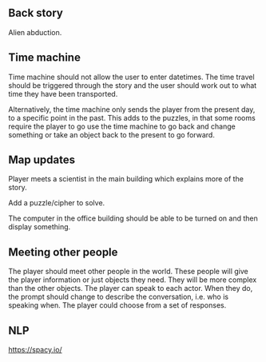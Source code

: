 ## Back story

Alien abduction.

## Time machine

Time machine should not allow the user to enter datetimes. The time travel should be triggered through the story and the user should work out to what time they have been transported.

Alternatively, the time machine only sends the player from the present day, to a specific point in the past. This adds to the puzzles, in that some rooms require the player to go use the time machine to go back and change something or take an object back to the present to go forward.

## Map updates

Player meets a scientist in the main building which explains more of the story.

Add a puzzle/cipher to solve.

The computer in the office building should be able to be turned on and then display something.

## Meeting other people

The player should meet other people in the world. These people will give the player information or just objects they need. They will be more complex than the other objects.
The player can speak to each actor. When they do, the prompt should change to describe the conversation, i.e. who is speaking when. The player could choose from a set of responses.

## NLP

https://spacy.io/
